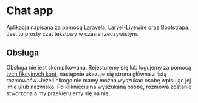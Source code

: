 # Chat app

Aplikacja napisana za pomocą Laravela, Larvel-Livewire oraz Bootstrapa. Jest to prosty czat tekstowy w czasie rzeczywistym.

## Obsługa

Obsługa nie jest skompikowana. Rejesturemy się lub logujemy za pomocą [tych fikcyjnych kont](.env.example), następnie ukazuje się strona główna z listą rozmówców. Jeżeli nikogo nie mamy można wyszukać osobę wpisując jej imie i/lub nazwisko. Po kliknięciu na wyszukaną osobę, rozmowa zostanie stworzona a my przekierujemy się na nią.
